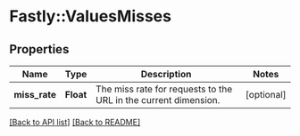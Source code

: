 # Fastly::ValuesMisses

## Properties

| Name | Type | Description | Notes |
| ---- | ---- | ----------- | ----- |
| **miss_rate** | **Float** | The miss rate for requests to the URL in the current dimension. | [optional] |

[[Back to API list]](../../README.md#endpoints) [[Back to README]](../../README.md)

